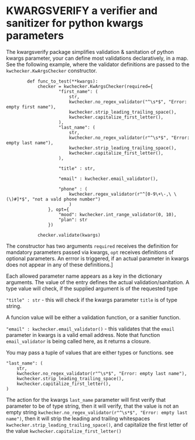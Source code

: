 
# KWARGSVERIFY a verifier and sanitizer for python kwargs parameters

The kwargsverify package simplifies validation & sanitation of python kwargs parameter, your can define most validations declaratively, in a map.
See the following example, where the validator definitions are passed to the ```kwchecker.KwArgsChecker``` constructor.

```
        def func_to_test(**kwargs):
            checker = kwchecker.KwArgsChecker(required={
                    "first_name": (
                        str,
                        kwchecker.no_regex_validator("^\s*$", "Error: empty first name"),
                        kwchecker.strip_leading_trailing_space(),
                        kwchecker.capitalize_first_letter(),
                    ),
                    "last_name": (
                        str,
                        kwchecker.no_regex_validator(r"^\s*$", "Error: empty last name"),
                        kwchecker.strip_leading_trailing_space(),
                        kwchecker.capitalize_first_letter(),
                    ),

                    "title" : str,

                    "email" : kwchecker.email_validator(),

                    "phone" : (
                        kwchecker.regex_validator(r"^[0-9\+\-,\ \(\)#]*$", "not a vald phone number")
                        )
                }, opt={
                    "mood": kwchecker.int_range_validator(0, 10),
                    "plan": str
                })

            checker.validate(kwargs)

```
The constructor has two arguments ```required``` receives the definition for mandatory parameters passed via kwargs, ```opt``` receives definitions of optional parameters.
An errror is triggered, if an actual parameter in kwargs does not appear in any of these definitions.]

Each allowed parameter name appears as a key in the dictionary arguments. The value of the entry defines the actual validation/sanitation.
A type value will check, if the supplied argument is of the requested type

```"title" : str``` - this will check if the kwargs parameter ```title``` is of type string.

A funcion value will be either a validation function, or a sanitier function.

```"email" : kwchecker.email_validator()``` - this validates that the ```email``` parameter in kwargs is a valid email address. Note that function ```email_validator``` is being called here, as it returns a closure.

You may pass a tuple of values that are either types or functions. see

```
"last_name": (
    str,
    kwchecker.no_regex_validator(r"^\s*$", "Error: empty last name"),
    kwchecker.strip_leading_trailing_space(),
    kwchecker.capitalize_first_letter(),
)
```
The action for the kwargs ```last_name``` parameter will first verify that parameter to be of type string, then it will verify, that the value is not an empty string ```kwchecker.no_regex_validator(r"^\s*$", "Error: empty last name")```, then it will strip the leading and trailing whitespaces ```kwchecker.strip_leading_trailing_space()```, and capitalize the first letter of the value ```kwchecker.capitalize_first_letter()```










